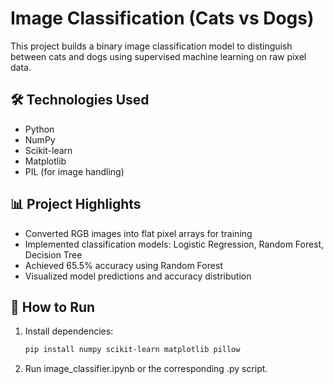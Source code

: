 # Image Classification (Cats vs Dogs)

This project builds a binary image classification model to distinguish between cats and dogs using supervised machine learning on raw pixel data.

## 🛠️ Technologies Used
- Python
- NumPy
- Scikit-learn
- Matplotlib
- PIL (for image handling)

## 📊 Project Highlights
- Converted RGB images into flat pixel arrays for training
- Implemented classification models: Logistic Regression, Random Forest, Decision Tree
- Achieved 65.5% accuracy using Random Forest
- Visualized model predictions and accuracy distribution

## 🚀 How to Run
1. Install dependencies:
   ```bash
   pip install numpy scikit-learn matplotlib pillow


2. Run image_classifier.ipynb or the corresponding .py script.
